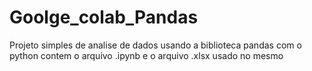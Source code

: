 # Goolge_colab_Pandas
Projeto simples de analise de dados usando a biblioteca pandas com o python
contem o arquivo .ipynb e o arquivo .xlsx usado no mesmo
